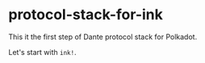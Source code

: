 # protocol-stack-for-ink

This it the first step of Dante protocol stack for Polkadot.

Let's start with `ink!`. 

